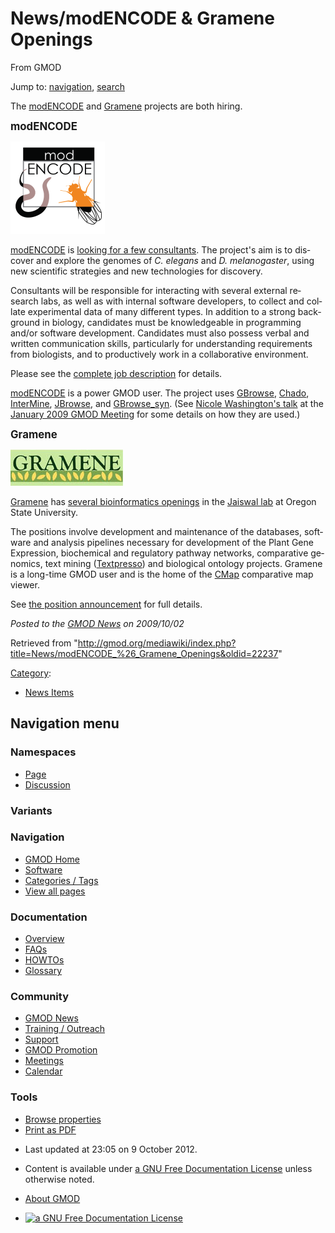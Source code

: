 <div id="mw-page-base" class="noprint">

</div>

<div id="mw-head-base" class="noprint">

</div>

<div id="content" class="mw-body" role="main">

<span id="top"></span>

<div id="mw-js-message" style="display:none;">

</div>



# <span dir="auto">News/modENCODE & Gramene Openings</span>

<div id="bodyContent">

<div id="siteSub">

From GMOD

</div>

<div id="contentSub">

</div>

<div id="jump-to-nav" class="mw-jump">

Jump to: [navigation](#mw-navigation), [search](#p-search)

</div>

<div id="mw-content-text" class="mw-content-ltr" lang="en" dir="ltr">

The <a href="http://www.modencode.org" class="external text"
rel="nofollow">modENCODE</a> and
<a href="http://www.gramene.org" class="external text"
rel="nofollow">Gramene</a> projects are both hiring.

<span style="font-size:120%">**modENCODE**</span>

<div class="floatright">

<a href="http://blog.modencode.org/" rel="nofollow"
title="modENCODE Project Openings"><img
src="../../mediawiki/images/3/35/ModENCODE_logo.png" width="151"
height="148" alt="modENCODE Project Openings" /></a>

</div>

<a href="http://www.modencode.org" class="external text"
rel="nofollow">modENCODE</a> is
<a href="http://blog.modencode.org/?p=350" class="external text"
rel="nofollow">looking for a few consultants</a>. The project's aim is
to discover and explore the genomes of *C. elegans* and *D.
melanogaster*, using new scientific strategies and new technologies for
discovery.

Consultants will be responsible for interacting with several external
research labs, as well as with internal software developers, to collect
and collate experimental data of many different types. In addition to a
strong background in biology, candidates must be knowledgeable in
programming and/or software development. Candidates must also possess
verbal and written communication skills, particularly for understanding
requirements from biologists, and to productively work in a
collaborative environment.

Please see the
<a href="http://blog.modencode.org/?p=350" class="external text"
rel="nofollow">complete job description</a> for details.

<a href="http://www.modencode.org" class="external text"
rel="nofollow">modENCODE</a> is a power GMOD user. The project uses
[GBrowse](../GBrowse.1 "GBrowse"),
<a href="../Chado" class="mw-redirect" title="Chado">Chado</a>,
[InterMine](../InterMine "InterMine"),
[JBrowse](../JBrowse.1 "JBrowse"), and
[GBrowse_syn](../GBrowse_syn.1 "GBrowse syn"). (See [Nicole Washington's
talk](../January_2009_GMOD_Meeting#modENCODE:_extending_Chado.2C_BIR-TAB.2C_.26_GBrowse_for_automating_data_validation_.26_display "January 2009 GMOD Meeting")
at the [January 2009 GMOD
Meeting](../January_2009_GMOD_Meeting "January 2009 GMOD Meeting") for
some details on how they are used.)

  
<span style="font-size: 120%">**Gramene**</span>

<div class="floatright">

<a href="http://news.gramene.org/" rel="nofollow"
title="Grameene Project Opening"><img
src="../../mediawiki/images/5/59/Gramene_logo180.jpg" width="180"
height="58" alt="Grameene Project Opening" /></a>

</div>

<a href="http://www.gramene.org" class="external text"
rel="nofollow">Gramene</a> has
<a href="http://news.gramene.org/?p=392" class="external text"
rel="nofollow">several bioinformatics openings</a> in the
<a href="http://www.science.oregonstate.edu/bpp/faculty/jaiswal/"
class="external text" rel="nofollow">Jaiswal lab</a> at Oregon State
University.

The positions involve development and maintenance of the databases,
software and analysis pipelines necessary for development of the Plant
Gene Expression, biochemical and regulatory pathway networks,
comparative genomics, text mining
([Textpresso](../Textpresso "Textpresso")) and biological ontology
projects. Gramene is a long-time GMOD user and is the home of the
[CMap](../CMap.1 "CMap") comparative map viewer.

See <a href="http://news.gramene.org/?p=392" class="external text"
rel="nofollow">the position announcement</a> for full details.

  

<div class="newsfooter">

*Posted to the [GMOD News](../GMOD_News "GMOD News") on 2009/10/02*

</div>

</div>

<div class="printfooter">

Retrieved from
"<http://gmod.org/mediawiki/index.php?title=News/modENCODE_%26_Gramene_Openings&oldid=22237>"

</div>

<div id="catlinks" class="catlinks">

<div id="mw-normal-catlinks" class="mw-normal-catlinks">

[Category](../Special:Categories "Special:Categories"):

- [News Items](../Category:News_Items "Category:News Items")

</div>

</div>

<div class="visualClear">

</div>

</div>

</div>

<div id="mw-navigation">

## Navigation menu

<div id="mw-head">



<div id="left-navigation">

<div id="p-namespaces" class="vectorTabs" role="navigation"
aria-labelledby="p-namespaces-label">

### Namespaces

- <span id="ca-nstab-main"><a href="modENCODE_&amp;_Gramene_Openings" accesskey="c"
  title="View the content page [c]">Page</a></span>
- <span id="ca-talk"><a
  href="http://gmod.org/mediawiki/index.php?title=Talk:News/modENCODE_%26_Gramene_Openings&amp;action=edit&amp;redlink=1"
  accesskey="t"
  title="Discussion about the content page [t]">Discussion</a></span>

</div>

<div id="p-variants" class="vectorMenu emptyPortlet" role="navigation"
aria-labelledby="p-variants-label">

### 

### Variants[](#)

<div class="menu">

</div>

</div>

</div>

<div id="right-navigation">





</div>



</div>

</div>

</div>

<div id="mw-panel">

<div id="p-logo" role="banner">

<a href="../Main_Page"
style="background-image: url(../../images/GMOD-cogs.png);"
title="Visit the main page"></a>

</div>

<div id="p-Navigation" class="portal" role="navigation"
aria-labelledby="p-Navigation-label">

### Navigation

<div class="body">

- <span id="n-GMOD-Home">[GMOD Home](../Main_Page)</span>
- <span id="n-Software">[Software](../GMOD_Components)</span>
- <span id="n-Categories-.2F-Tags">[Categories /
  Tags](../Categories)</span>
- <span id="n-View-all-pages">[View all
  pages](../Special:AllPages)</span>

</div>

</div>

<div id="p-Documentation" class="portal" role="navigation"
aria-labelledby="p-Documentation-label">

### Documentation

<div class="body">

- <span id="n-Overview">[Overview](../Overview)</span>
- <span id="n-FAQs">[FAQs](../Category:FAQ)</span>
- <span id="n-HOWTOs">[HOWTOs](../Category:HOWTO)</span>
- <span id="n-Glossary">[Glossary](../Glossary)</span>

</div>

</div>

<div id="p-Community" class="portal" role="navigation"
aria-labelledby="p-Community-label">

### Community

<div class="body">

- <span id="n-GMOD-News">[GMOD News](../GMOD_News)</span>
- <span id="n-Training-.2F-Outreach">[Training /
  Outreach](../Training_and_Outreach)</span>
- <span id="n-Support">[Support](../Support)</span>
- <span id="n-GMOD-Promotion">[GMOD Promotion](../GMOD_Promotion)</span>
- <span id="n-Meetings">[Meetings](../Meetings)</span>
- <span id="n-Calendar">[Calendar](../Calendar)</span>

</div>

</div>

<div id="p-tb" class="portal" role="navigation"
aria-labelledby="p-tb-label">

### Tools

<div class="body">


- <span id="t-smwbrowselink"><a href="../Special:Browse/News-2FmodENCODE_-26_Gramene_Openings"
  rel="smw-browse">Browse properties</a></span>
- <span id="t-pdf">[Print as
  PDF](http://gmod.org/mediawiki/index.php?title=Special:PdfPrint&page=News/modENCODE_%26_Gramene_Openings)</span>

</div>

</div>

</div>

</div>

<div id="footer" role="contentinfo">

- <span id="footer-info-lastmod">Last updated at 23:05 on 9 October
  2012.</span>
<!-- - <span id="footer-info-viewcount">7,059 page views.</span> -->
- <span id="footer-info-copyright">Content is available under
  <a href="http://www.gnu.org/licenses/fdl-1.3.html" class="external"
  rel="nofollow">a GNU Free Documentation License</a> unless otherwise
  noted.</span>

<!-- -->

- <span id="footer-places-about">[About
  GMOD](../GMOD:About "GMOD:About")</span>

<!-- -->

- <span id="footer-copyrightico">[<img src="http://www.gnu.org/graphics/gfdl-logo-small.png" width="88"
  height="31" alt="a GNU Free Documentation License" />](http://www.gnu.org/licenses/fdl-1.3.html)</span>


<div style="clear:both">

</div>

</div>
